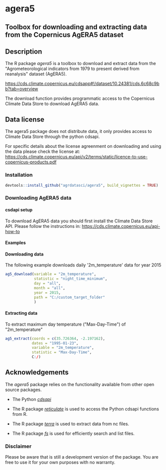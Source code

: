 # agera5
## Toolbox for downloading and extracting data from the Copernicus AgERA5 dataset


## Description 

The R package *agera5* is a toolbox to download and extract data from the "Agrometeorological indicators from 1979 to present derived from reanalysis" dataset (AgERA5).

https://cds.climate.copernicus.eu/cdsapp#!/dataset/10.24381/cds.6c68c9bb?tab=overview

The download function provides programmatic access to the Copernicus Climate Data Store to download
AgERA5 data.



## Data license
The agera5 package does not distribute data, it only provides access to Climate Data Store through the 
python cdsapi.

For specific details about the license agreenment on downloading and using the data please check the license at: 
https://cds.climate.copernicus.eu/api/v2/terms/static/licence-to-use-copernicus-products.pdf

### Installation  
``` r
devtools::install_github("agrdatasci/agera5", build_vignettes = TRUE)
```
### Downloading AgERA5 data
#### csdapi setup
To download AgERA5 data you should first install the Climate Data Store API. Please follow the instructions
in: https://cds.climate.copernicus.eu/api-how-to

#### Examples
#### Downloading data
The following example downloads daily '2m_temperature' data for year 2015
``` r
ag5_download(variable = "2m_temperature",
             statistic = "night_time_minimum",
             day = "all",
             month = "all",
             year = 2015,
             path = "C:/custom_target_folder"
             )
``` 
#### Extracting data
To extract maximum day temperature ("Max-Day-Time") of "2m_temperature"
``` r
ag5_extract(coords = c(35.726364, -2.197162), 
            dates = "1995-01-23", 
            variable = "2m_temperature",
            statistic = "Max-Day-Time", 
            C:/)
``` 

## Acknowledgements
The *agera5* package relies on the functionality available from other open source packages.

* The Python [*cdsapi*](https://pypi.org/project/cdsapi/)

* The R package [*reticulate*](https://cran.r-project.org/web/packages/reticulate/index.html) is used to access the Python cdsapi functions from R.

* The R package [*terra*](https://cran.r-project.org/web/packages/terra/index.html) is used to extract data from nc files.

* The R package [*fs*](https://cran.r-project.org/web/packages/fs/index.html) is used for efficiently search and list files.


### Disclaimer
Please be aware that is still a development version of the package. You are free to use it for your own purposes with no warranty.

